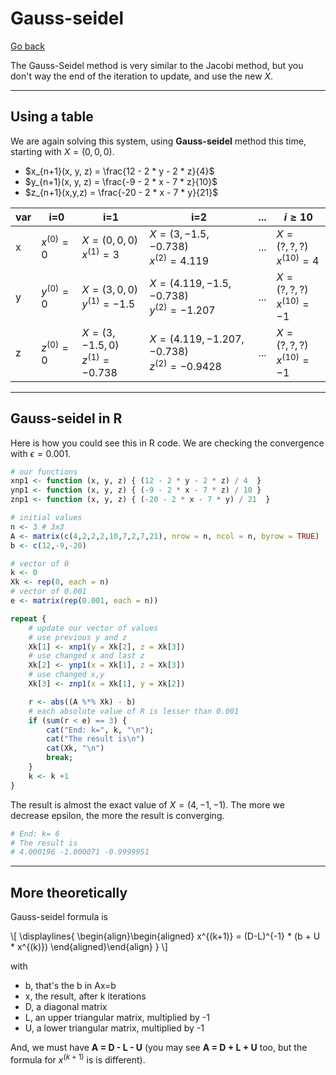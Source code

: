 # Gauss-seidel

[Go back](../index.md)

The Gauss-Seidel method is very similar to the Jacobi method, but you don't way the end of the iteration to update, and use the new $X$.

<hr class="sl">

## Using a table

We are again solving this system, using **Gauss-seidel** method this time, starting with $X = (0,0,0)$.

* $x_{n+1}(x, y, z) = \frac{12 - 2 * y - 2 * z}{4}$
* $y_{n+1}(x, y, z) = \frac{-9 - 2 * x - 7 * z}{10}$
* $z_{n+1}(x,y,z) = \frac{-20 - 2 * x - 7 * y}{21}$

| var | i=0 | i=1 | i=2 | ... | $i\ge10$ |
| ------ | ------ | ------ | ------ | ------ | ------ |
| x | $x^{(0)} = 0$ | $X = (0,0,0)$ <br> $x^{(1)} = 3$ | $X = (3, -1.5, -0.738)$ <br> $x^{(2)} = 4.119$ | ... | $X = (?,?,?)$ <br> $x^{(10)} = 4$ |
| y | $y^{(0)} = 0$ | $X = (3,0,0)$ <br> $y^{(1)} = -1.5$ | $X = (4.119, -1.5, -0.738)$ <br> $y^{(2)} = -1.207$ | ... | $X = (?,?,?)$ <br> $x^{(10)} = -1$ |
| z | $z^{(0)} = 0$ | $X = (3,-1.5, 0)$ <br> $z^{(1)} = -0.738$ | $X = (4.119, -1.207, -0.738)$ <br> $z^{(2)} = -0.9428$ | ... | $X = (?,?,?)$ <br> $x^{(10)} = -1$ |

<hr class="sr">

## Gauss-seidel in R

Here is how you could see this in R code. We are checking the convergence with $\epsilon = 0.001$.

```r
# our functions
xnp1 <- function (x, y, z) { (12 - 2 * y - 2 * z) / 4  }
ynp1 <- function (x, y, z) { (-9 - 2 * x - 7 * z) / 10 }
znp1 <- function (x, y, z) { (-20 - 2 * x - 7 * y) / 21  }

# initial values
n <- 3 # 3x3
A <- matrix(c(4,2,2,2,10,7,2,7,21), nrow = n, ncol = n, byrow = TRUE)
b <- c(12,-9,-20)

# vector of 0
k <- 0
Xk <- rep(0, each = n)
# vector of 0.001
e <- matrix(rep(0.001, each = n))

repeat {
	# update our vector of values
	# use previous y and z
	Xk[1] <- xnp1(y = Xk[2], z = Xk[3])
	# use changed x and last z
	Xk[2] <- ynp1(x = Xk[1], z = Xk[3])
	# use changed x,y
	Xk[3] <- znp1(x = Xk[1], y = Xk[2])

	r <- abs((A %*% Xk) - b)
	# each absolute value of R is lesser than 0.001
	if (sum(r < e) == 3) {
		cat("End: k=", k, "\n");
		cat("The result is\n")
		cat(Xk, "\n")
		break;
	}
	k <- k +1
}
```

The result is almost the exact value of $X = (4,-1,-1)$. The more we decrease epsilon, the more the result is converging.

```r
# End: k= 6
# The result is
# 4.000196 -1.000071 -0.9999951
```

<hr class="sl">

## More theoretically

Gauss-seidel formula is
<div>
  \[
    \displaylines{
      \begin{align}\begin{aligned}
    x^{(k+1)} = (D-L)^{-1} * (b + U * x^{(k)})
    \end{aligned}\end{align}
    }
  \]
</div>

with

* b, that's the b in Ax=b
* x, the result, after k iterations
* D, a diagonal matrix
* L, an upper triangular matrix, multiplied by -1
* U, a lower triangular matrix, multiplied by -1

And, we must have **A = D - L - U** <span class="tms">(you may see **A = D + L + U** too, but the formula for $x^{(k+1)}$ is is different)</span>.